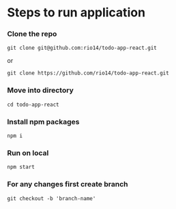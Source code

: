 # Steps to run application
### Clone the repo
```git clone git@github.com:rio14/todo-app-react.git```

or 

```git clone https://github.com/rio14/todo-app-react.git```

### Move into directory
```cd todo-app-react```

### Install npm packages
```npm i```

### Run on local
```npm start```

### For any changes first create branch
```git checkout -b 'branch-name'```
